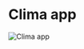 # Clima app
![Clima app](https://github.com/diegosl/Clima/blob/master/ScreenRecords/ScreenRecords.gif)
